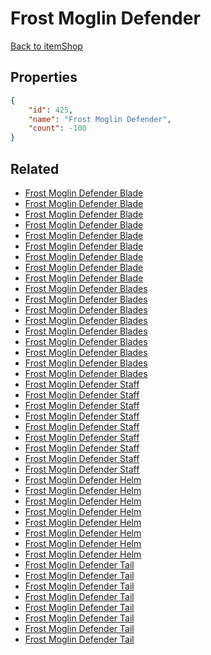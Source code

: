 # Frost Moglin Defender

<no description available>

[Back to itemShop](../item-shops.md)

## Properties

```json
{
    "id": 425,
    "name": "Frost Moglin Defender",
    "count": -100
}
```

## Related

- [Frost Moglin Defender Blade](../items/13294-frost-moglin-defender-blade.md)
- [Frost Moglin Defender Blade](../items/13295-frost-moglin-defender-blade.md)
- [Frost Moglin Defender Blade](../items/13296-frost-moglin-defender-blade.md)
- [Frost Moglin Defender Blade](../items/13297-frost-moglin-defender-blade.md)
- [Frost Moglin Defender Blade](../items/13298-frost-moglin-defender-blade.md)
- [Frost Moglin Defender Blade](../items/13299-frost-moglin-defender-blade.md)
- [Frost Moglin Defender Blade](../items/13300-frost-moglin-defender-blade.md)
- [Frost Moglin Defender Blade](../items/13301-frost-moglin-defender-blade.md)
- [Frost Moglin Defender Blade](../items/13302-frost-moglin-defender-blade.md)
- [Frost Moglin Defender Blades](../items/13303-frost-moglin-defender-blades.md)
- [Frost Moglin Defender Blades](../items/13304-frost-moglin-defender-blades.md)
- [Frost Moglin Defender Blades](../items/13305-frost-moglin-defender-blades.md)
- [Frost Moglin Defender Blades](../items/13306-frost-moglin-defender-blades.md)
- [Frost Moglin Defender Blades](../items/13307-frost-moglin-defender-blades.md)
- [Frost Moglin Defender Blades](../items/13308-frost-moglin-defender-blades.md)
- [Frost Moglin Defender Blades](../items/13309-frost-moglin-defender-blades.md)
- [Frost Moglin Defender Blades](../items/13310-frost-moglin-defender-blades.md)
- [Frost Moglin Defender Blades](../items/13311-frost-moglin-defender-blades.md)
- [Frost Moglin Defender Staff](../items/13312-frost-moglin-defender-staff.md)
- [Frost Moglin Defender Staff](../items/13313-frost-moglin-defender-staff.md)
- [Frost Moglin Defender Staff](../items/13314-frost-moglin-defender-staff.md)
- [Frost Moglin Defender Staff](../items/13315-frost-moglin-defender-staff.md)
- [Frost Moglin Defender Staff](../items/13316-frost-moglin-defender-staff.md)
- [Frost Moglin Defender Staff](../items/13317-frost-moglin-defender-staff.md)
- [Frost Moglin Defender Staff](../items/13318-frost-moglin-defender-staff.md)
- [Frost Moglin Defender Staff](../items/13319-frost-moglin-defender-staff.md)
- [Frost Moglin Defender Staff](../items/13320-frost-moglin-defender-staff.md)
- [Frost Moglin Defender Helm](../items/13321-frost-moglin-defender-helm.md)
- [Frost Moglin Defender Helm](../items/13322-frost-moglin-defender-helm.md)
- [Frost Moglin Defender Helm](../items/13323-frost-moglin-defender-helm.md)
- [Frost Moglin Defender Helm](../items/13324-frost-moglin-defender-helm.md)
- [Frost Moglin Defender Helm](../items/13325-frost-moglin-defender-helm.md)
- [Frost Moglin Defender Helm](../items/13326-frost-moglin-defender-helm.md)
- [Frost Moglin Defender Helm](../items/13327-frost-moglin-defender-helm.md)
- [Frost Moglin Defender Helm](../items/13328-frost-moglin-defender-helm.md)
- [Frost Moglin Defender Tail](../items/13329-frost-moglin-defender-tail.md)
- [Frost Moglin Defender Tail](../items/13330-frost-moglin-defender-tail.md)
- [Frost Moglin Defender Tail](../items/13331-frost-moglin-defender-tail.md)
- [Frost Moglin Defender Tail](../items/13332-frost-moglin-defender-tail.md)
- [Frost Moglin Defender Tail](../items/13333-frost-moglin-defender-tail.md)
- [Frost Moglin Defender Tail](../items/13334-frost-moglin-defender-tail.md)
- [Frost Moglin Defender Tail](../items/13335-frost-moglin-defender-tail.md)
- [Frost Moglin Defender Tail](../items/13336-frost-moglin-defender-tail.md)

